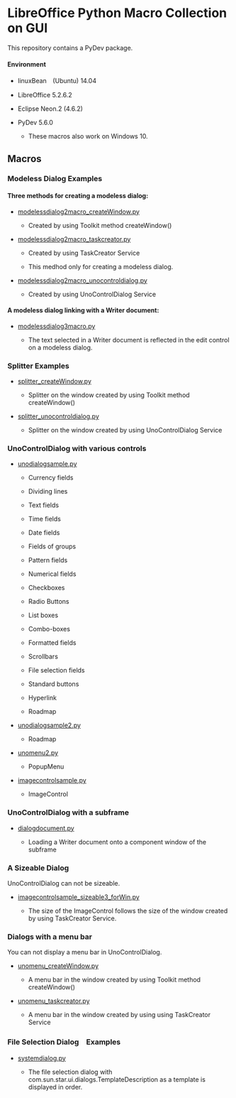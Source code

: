 # LibreOffice Python Macro Collection on GUI

This repository contains a PyDev package.

#### Environment

- linuxBean　(Ubuntu) 14.04 
  
- LibreOffice 5.2.6.2

- Eclipse Neon.2 (4.6.2)

- PyDev 5.6.0

    - These macros also work on Windows 10.

## Macros

### Modeless Dialog Examples

#### Three methods for creating a modeless dialog: 

- <a href="https://github.com/p--q/GUI/blob/master/GUI/src/macro/modelessdialog2macro_createWindow.py">modelessdialog2macro_createWindow.py</a>

    - Created by using Toolkit method createWindow()

- <a href="https://github.com/p--q/GUI/blob/master/GUI/src/macro/modelessdialog2macro_taskcreator.py">modelessdialog2macro_taskcreator.py</a>

    - Created by using TaskCreator Service

    - This medhod only for creating a modeless dialog.

- <a href="https://github.com/p--q/GUI/blob/master/GUI/src/macro/modelessdialog2macro_unocontroldialog.py">modelessdialog2macro_unocontroldialog.py</a>

    - Created by using UnoControlDialog Service

####  A modeless dialog linking with a Writer document:

- <a href="https://github.com/p--q/GUI/blob/master/GUI/src/macro/modelessdialog3macro.py">modelessdialog3macro.py</a>

  - The text selected in a Writer document is reflected in the edit control on a modeless dialog.

### Splitter Examples

- <a href="https://github.com/p--q/GUI/blob/master/GUI/src/splitter/splitter_createWindow.py">splitter_createWindow.py</a>

  - Splitter on the window created by using Toolkit method createWindow()

- <a href="https://github.com/p--q/GUI/blob/master/GUI/src/splitter/splitter_unocontroldialog.py">splitter_unocontroldialog.py</a>

  - Splitter on the window created by using UnoControlDialog Service

### UnoControlDialog with various controls

- <a href="https://github.com/p--q/GUI/blob/master/GUI/src/unodialogsample.py">unodialogsample.py</a>

  - Currency fields

  - Dividing lines

  - Text fields

  - Time fields

  - Date fields

  - Fields of groups 

  - Pattern fields

  - Numerical fields

  - Checkboxes

  - Radio Buttons

  - List boxes

  - Combo-boxes 

  - Formatted fields

  - Scrollbars

  - File selection fields 

  - Standard buttons

  - Hyperlink

  - Roadmap

- <a href="https://github.com/p--q/GUI/blob/master/GUI/src/unodialogsample2.py">unodialogsample2.py</a>

  - Roadmap

- <a href="https://github.com/p--q/GUI/blob/master/GUI/src/unomenu2.py">unomenu2.py</a>

  - PopupMenu

- <a href="https://github.com/p--q/GUI/blob/master/GUI/src/imagecontrol/imagecontrolsample.py">imagecontrolsample.py</a>

  - ImageControl

### UnoControlDialog with a subframe

- <a href="https://github.com/p--q/GUI/blob/master/GUI/src/dialogdocument.py">dialogdocument.py</a>

  - Loading a Writer document onto a component window of the subframe 

### A Sizeable Dialog

UnoControlDialog can not be sizeable.

- <a href="https://github.com/p--q/GUI/blob/master/GUI/src/imagecontrol/imagecontrolsample_sizeable3_forWin.py">imagecontrolsample_sizeable3_forWin.py</a>

  - The size of the ImageControl follows the size of the window created by using TaskCreator Service.

### Dialogs with a menu bar

You can not display a menu bar in UnoControlDialog.

- <a href="https://github.com/p--q/GUI/blob/master/GUI/src/unomenu_createWindow.py">unomenu_createWindow.py</a>

  - A menu bar in the window created by using Toolkit method createWindow()

- <a href="https://github.com/p--q/GUI/blob/master/GUI/src/unomenu_taskcreator.py">unomenu_taskcreator.py</a>

  - A menu bar in the window created by using using TaskCreator Service
  
###  File Selection Dialog　Examples

- <a href="https://github.com/p--q/GUI/blob/master/GUI/src/systemdialog.py">systemdialog.py</a>

  - The file selection dialog with com.sun.star.ui.dialogs.TemplateDescription as a template is displayed in order.
  
